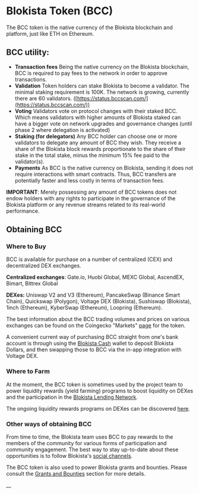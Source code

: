 # Blokista Token (BCC)

The BCC token is the native currency of the Blokista blockchain and platform, just like ETH on Ethereum.&#x20;

## BCC utility:

* **Transaction fees** Being the native currency on the Blokista blockchain, BCC is required to pay fees to the network in order to approve transactions.
* **Validation** Token holders can stake Blokista to become a validator. The minimal staking requirement is 100K. The network is growing, currently there are 60 validators. ([https://status.bccscan.com/](https://status.bccscan.com/))
* **Voting** Validators vote on protocol changes with their staked BCC. Which means validators with higher amounts of Blokista staked can have a bigger vote on network upgrades and governance changes (until phase 2 where delegation is activated)
* **Staking (for delegators)** Any BCC holder can choose one or more validators to delegate any amount of BCC they wish. They receive a share of the Blokista block rewards proportionate to the share of their stake in the total stake, minus the minimum 15% fee paid to the validator(s).
* **Payments** As BCC is the native currency on Blokista, sending it does not require interactions with smart contracts. Thus, BCC transfers are potentially faster and less costly in terms of transaction fees.

**IMPORTANT**: Merely possessing any amount of BCC tokens does not endow holders with any rights to participate in the governance of the Blokista platform or any revenue streams related to its real-world performance.&#x20;

## Obtaining BCC

### Where to Buy

BCC is available for purchase on a number of centralized (CEX) and decentralized DEX exchanges.

**Centralized exchanges**: Gate.io, Huobi Global, MEXC Global, AscendEX, Bimart, Bittrex Global

**DEXes:** Uniswap V2 and V3 (Ethereum), PancakeSwap (Binance Smart Chain), Quickswap (Polygon), Voltage DEX (Blokista), Sushiswap (Blokista), 1inch (Ethereum), KyberSwap (Ethereum), Loopring (Ethereum).

The best information about the BCC trading volumes and prices on various exchanges can be found on the Coingecko "Markets" [page](https://www.coingecko.com/en/coins/fuse#markets) for the token. &#x20;

A convenient current way of purchasing BCC straight from one's bank account is through using the [Blokista Cash](https://fuse.cash) wallet to deposit Blokista Dollars, and then swapping those to BCC via the in-app integration with Voltage DEX.

### Where to Farm

At the moment, the BCC token is sometimes used by the project team to power liquidity rewards (yield farming) programs to boost liquidity on DEXes and the participation in the [Blokista Lending Network](./#fuse-utility).

The ongoing liquidity rewards programs on DEXes can be discovered [here](https://app.voltage.finance/index.html#/farm/39656).

### Other ways of obtaining BCC

From time to time, the Blokista team uses BCC to pay rewards to the members of the community for various forms of participation and community engagement. The best way to stay up-to-date about these opportunities is to follow Blokista's [social channels](https://docs.bccscan.com/general/community).

The BCC token is also used to power Blokista grants and bounties. Please consult the [Grants and Bounties](https://docs.bccscan.com/general/things-you-can-do-on-fuse/grants-and-bounties) section for more details.

\_\_
